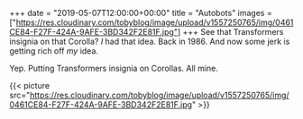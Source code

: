 +++
date = "2019-05-07T12:00:00+00:00"
title = "Autobots"
images = ["https://res.cloudinary.com/tobyblog/image/upload/v1557250765/img/0461CE84-F27F-424A-9AFE-3BD342F2E81F.jpg"]
+++
See that Transformers insignia on that Corolla? _I_ had that idea. Back in 1986. And now some jerk is getting rich off _my_ idea. 

Yep. Putting Transformers insignia on Corollas. All mine.

{{< picture src="https://res.cloudinary.com/tobyblog/image/upload/v1557250765/img/0461CE84-F27F-424A-9AFE-3BD342F2E81F.jpg" >}}
